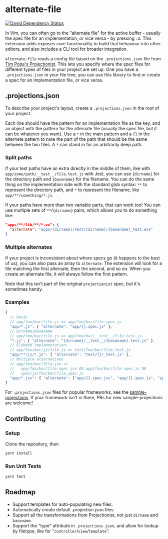 # alternate-file

[![David Dependency Status](https://david-dm.org/alternate-file/vscode-alternate-file.svg)](https://david-dm.org/alternate-file/alternate-file)

In Vim, you can often go to the "alternate file" for the active buffer - usually the spec file for an implementation, or vice versa - by pressing `:A`. This extension adds exposes core functionality to build that behaviour into other editors, and also includes a CLI tool for broader integration.

`alternate-file` reads a config file based on the `.projections.json` file from [Tim Pope's Projectionist](https://github.com/tpope/vim-projectionist). This lets you specify where the spec files for different types of files in your project are set up. One you have a `.projections.json` in your file tree, you can use this library to find or create a spec for an implementation file, or vice versa.

## .projections.json

To describe your project's layout, create a `.projections.json` in the root of your project.

Each line should have the pattern for an implementation file as the key, and an object with the pattern for the alternate file (usually the spec file, but it can be whatever you want). Use a `*` in the main pattern and a `{}` in the alternate pattern to note the part of the path that should be the same between the two files. A `*` can stand in for an arbitrarily deep path.

### Split paths

If your test paths have an extra directly in the middle of them, like with `app/some/path/__test__/file.test.js` with Jest, you can use `{dirname}` for the directory path and `{basename}` for the filename. You can do the same thing on the implementation side with the standard glob syntax: `**` to represent the directory path, and `*` to represent the filename, like `app/**/something/*.js`.

If your paths have more than two variable parts, that can work too! You can use multiple sets of `**`/`{dirname}` pairs, which allows you to do something like:

```json
"apps/**/lib/**/*.ex": {
  "alternate": "apps/{dirname}/test/{dirname}/{basename}_test.exs"
}
```

### Multiple alternates

If your project is inconsistent about where specs go (it happens to the best of us), you can also pass an array to `alternate`. The extension will look for a file matching the first alternate, then the second, and so on. When you create an alternate file, it will always follow the first pattern.

Note that this isn't part of the original `projectionist` spec, but it's sometimes handy.

### Examples

```js
{
  // Basic
  // app/foo/bar/file.js => app/foo/bar/file.spec.js
  "app/*.js": { "alternate": "app/{}.spec.js" },
  // Dirname/Basename
  // app/foo/bar/file.js => app/foo/bar/__test__/file.test.js
  "*.js": { "alternate": "{dirname}/__test__/{basename}.test.js" },
  // Globbed implementation:
  // app/foo/bar/js/file.js => test/foo/bar/file_test.js
  "app/**/js/*.js": { "alternate": "test/{}/_test.js" },
  // Multiple alternatives
  // app/foo/bar/file.jsx =>
  //   app/foo/bar/file.spec.jsx OR app/foo/bar/file.spec.js OR
  //   spec/js/foo/bar/file_spec.js
  "app/*.jsx": { "alternate": ["app/{}.spec.jsx", "app/{}.spec.js", "spec/js/{}_spec.js"] }
}
```

For `.projections.json` files for popular frameworks, see the [sample-projections](/sample-projections). If your framework isn't in there, PRs for new sample-projections are welcome!

## Contributing

### Setup

Clone the repository, then

```bash
yarn install
```

### Run Unit Tests

```bash
yarn test
```

## Roadmap

- Support templates for auto-populating new files.
- Automatically create default .projection.json files
- Support all the transformations from Projectionist, not just `dirname` and `basename`.
- Support the "type" attribute in `.projections.json`, and allow for lookup by filetype, like for "`controller`/`view`/`template`".
